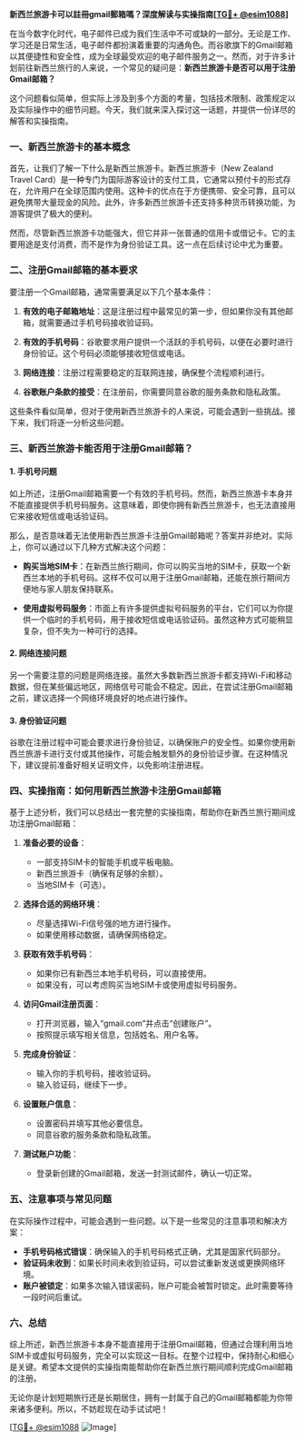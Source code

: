 **新西兰旅游卡可以註冊gmail郵箱嗎？深度解读与实操指南[[TG💪+ @esim1088](https://t.me/s/esim1088)]**

在当今数字化时代，电子邮件已成为我们生活中不可或缺的一部分。无论是工作、学习还是日常生活，电子邮件都扮演着重要的沟通角色。而谷歌旗下的Gmail邮箱以其便捷性和安全性，成为全球最受欢迎的电子邮件服务之一。然而，对于许多计划前往新西兰旅行的人来说，一个常见的疑问是：**新西兰旅游卡是否可以用于注册Gmail邮箱？**

这个问题看似简单，但实际上涉及到多个方面的考量，包括技术限制、政策规定以及实际操作中的细节问题。今天，我们就来深入探讨这一话题，并提供一份详尽的解答和实操指南。

### 一、新西兰旅游卡的基本概念

首先，让我们了解一下什么是新西兰旅游卡。新西兰旅游卡（New Zealand Travel Card）是一种专门为国际游客设计的支付工具，它通常以预付卡的形式存在，允许用户在全球范围内使用。这种卡的优点在于方便携带、安全可靠，且可以避免携带大量现金的风险。此外，许多新西兰旅游卡还支持多种货币转换功能，为游客提供了极大的便利。

然而，尽管新西兰旅游卡功能强大，但它并非一张普通的信用卡或借记卡。它的主要用途是支付消费，而不是作为身份验证工具。这一点在后续讨论中尤为重要。

### 二、注册Gmail邮箱的基本要求

要注册一个Gmail邮箱，通常需要满足以下几个基本条件：

1. **有效的电子邮箱地址**：这是注册过程中最常见的第一步，但如果你没有其他邮箱，就需要通过手机号码接收验证码。
   
2. **有效的手机号码**：谷歌要求用户提供一个活跃的手机号码，以便在必要时进行身份验证。这个号码必须能够接收短信或电话。

3. **网络连接**：注册过程需要稳定的互联网连接，确保整个流程顺利进行。

4. **谷歌账户条款的接受**：在注册前，你需要同意谷歌的服务条款和隐私政策。

这些条件看似简单，但对于使用新西兰旅游卡的人来说，可能会遇到一些挑战。接下来，我们将逐一分析这些问题。

### 三、新西兰旅游卡能否用于注册Gmail邮箱？

#### 1. 手机号问题

如上所述，注册Gmail邮箱需要一个有效的手机号码。然而，新西兰旅游卡本身并不能直接提供手机号码服务。这意味着，即使你拥有新西兰旅游卡，也无法直接用它来接收短信或电话验证码。

那么，是否意味着无法使用新西兰旅游卡注册Gmail邮箱呢？答案并非绝对。实际上，你可以通过以下几种方式解决这个问题：

- **购买当地SIM卡**：在新西兰旅行期间，你可以购买当地的SIM卡，获取一个新西兰本地的手机号码。这样不仅可以用于注册Gmail邮箱，还能在旅行期间方便地与家人朋友保持联系。
  
- **使用虚拟号码服务**：市面上有许多提供虚拟号码服务的平台，它们可以为你提供一个临时的手机号码，用于接收短信或电话验证码。虽然这种方式可能稍显复杂，但不失为一种可行的选择。

#### 2. 网络连接问题

另一个需要注意的问题是网络连接。虽然大多数新西兰旅游卡都支持Wi-Fi和移动数据，但在某些偏远地区，网络信号可能会不稳定。因此，在尝试注册Gmail邮箱之前，建议选择一个网络环境良好的地点进行操作。

#### 3. 身份验证问题

谷歌在注册过程中可能会要求进行身份验证，以确保账户的安全性。如果你使用新西兰旅游卡进行支付或其他操作，可能会触发额外的身份验证步骤。在这种情况下，建议提前准备好相关证明文件，以免影响注册进程。

### 四、实操指南：如何用新西兰旅游卡注册Gmail邮箱

基于上述分析，我们可以总结出一套完整的实操指南，帮助你在新西兰旅行期间成功注册Gmail邮箱：

1. **准备必要的设备**：
   - 一部支持SIM卡的智能手机或平板电脑。
   - 新西兰旅游卡（确保有足够的余额）。
   - 当地SIM卡（可选）。

2. **选择合适的网络环境**：
   - 尽量选择Wi-Fi信号强的地方进行操作。
   - 如果使用移动数据，请确保网络稳定。

3. **获取有效手机号码**：
   - 如果你已有新西兰本地手机号码，可以直接使用。
   - 如果没有，可以考虑购买当地SIM卡或使用虚拟号码服务。

4. **访问Gmail注册页面**：
   - 打开浏览器，输入“gmail.com”并点击“创建账户”。
   - 按照提示填写相关信息，包括姓名、用户名等。

5. **完成身份验证**：
   - 输入你的手机号码，接收验证码。
   - 输入验证码，继续下一步。

6. **设置账户信息**：
   - 设置密码并填写其他必要信息。
   - 同意谷歌的服务条款和隐私政策。

7. **测试账户功能**：
   - 登录新创建的Gmail邮箱，发送一封测试邮件，确认一切正常。

### 五、注意事项与常见问题

在实际操作过程中，可能会遇到一些问题。以下是一些常见的注意事项和解决方案：

- **手机号码格式错误**：确保输入的手机号码格式正确，尤其是国家代码部分。
- **验证码未收到**：如果长时间未收到验证码，可以尝试重新发送或更换网络环境。
- **账户被锁定**：如果多次输入错误密码，账户可能会被暂时锁定。此时需要等待一段时间后重试。

### 六、总结

综上所述，新西兰旅游卡本身不能直接用于注册Gmail邮箱，但通过合理利用当地SIM卡或虚拟号码服务，完全可以实现这一目标。在整个过程中，保持耐心和细心是关键。希望本文提供的实操指南能帮助你在新西兰旅行期间顺利完成Gmail邮箱的注册。

无论你是计划短期旅行还是长期居住，拥有一封属于自己的Gmail邮箱都能为你带来诸多便利。所以，不妨趁现在动手试试吧！

[[TG💪+ @esim1088](https://t.me/s/esim1088) ![Image](https://i.postimg.cc/4NQfJmqS/Snipaste-2025-05-13-00-14-12.png)]